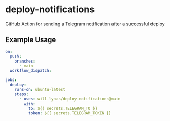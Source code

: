 # deploy-notifications

GitHub Action for sending a Telegram notification after a successful deploy

## Example Usage

```yml
on:
  push:
    branches:
      - main
  workflow_dispatch:

jobs:
  deploy:
    runs-on: ubuntu-latest
    steps:
      - uses: will-lynas/deploy-notifications@main
        with:
          to: ${{ secrets.TELEGRAM_TO }}
          token: ${{ secrets.TELEGRAM_TOKEN }}
```

